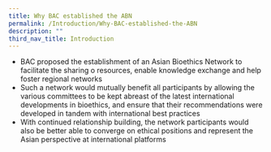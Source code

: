 ```yaml
---
title: Why BAC established the ABN
permalink: /Introduction/Why-BAC-established-the-ABN
description: ""
third_nav_title: Introduction
---
```

* BAC proposed the establishment of an Asian Bioethics Network to facilitate the sharing o
resources, enable knowledge exchange and help foster regional networks <br>
* Such a network would mutually benefit all participants by allowing the various committees to be kept abreast of the latest international developments in bioethics, and ensure that their
recommendations were developed in tandem with international best practices <br>
* With continued relationship building, the network participants would also be better able to
converge on ethical positions and represent the Asian perspective at international platforms<br>